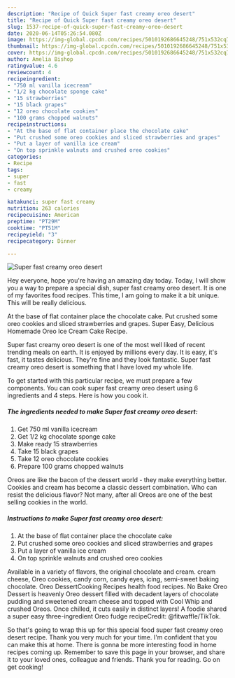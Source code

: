 ```yaml
---
description: "Recipe of Quick Super fast creamy oreo desert"
title: "Recipe of Quick Super fast creamy oreo desert"
slug: 1537-recipe-of-quick-super-fast-creamy-oreo-desert
date: 2020-06-14T05:26:54.080Z
image: https://img-global.cpcdn.com/recipes/5010192686645248/751x532cq70/super-fast-creamy-oreo-desert-recipe-main-photo.jpg
thumbnail: https://img-global.cpcdn.com/recipes/5010192686645248/751x532cq70/super-fast-creamy-oreo-desert-recipe-main-photo.jpg
cover: https://img-global.cpcdn.com/recipes/5010192686645248/751x532cq70/super-fast-creamy-oreo-desert-recipe-main-photo.jpg
author: Amelia Bishop
ratingvalue: 4.6
reviewcount: 4
recipeingredient:
- "750 ml vanilla icecream"
- "1/2 kg chocolate sponge cake"
- "15 strawberries"
- "15 black grapes"
- "12 oreo chocolate cookies"
- "100 grams chopped walnuts"
recipeinstructions:
- "At the base of flat container place the chocolate cake"
- "Put crushed some oreo cookies and sliced strawberries and grapes"
- "Put a layer of vanilla ice cream"
- "On top sprinkle walnuts and crushed oreo cookies"
categories:
- Recipe
tags:
- super
- fast
- creamy

katakunci: super fast creamy 
nutrition: 263 calories
recipecuisine: American
preptime: "PT29M"
cooktime: "PT51M"
recipeyield: "3"
recipecategory: Dinner

---
```



![Super fast creamy oreo desert](https://img-global.cpcdn.com/recipes/5010192686645248/751x532cq70/super-fast-creamy-oreo-desert-recipe-main-photo.jpg)

Hey everyone, hope you're having an amazing day today. Today, I will show you a way to prepare a special dish, super fast creamy oreo desert. It is one of my favorites food recipes. This time, I am going to make it a bit unique. This will be really delicious.

At the base of flat container place the chocolate cake. Put crushed some oreo cookies and sliced strawberries and grapes. Super Easy, Delicious Homemade Oreo Ice Cream Cake Recipe.

Super fast creamy oreo desert is one of the most well liked of recent trending meals on earth. It is enjoyed by millions every day. It is easy, it's fast, it tastes delicious. They're fine and they look fantastic. Super fast creamy oreo desert is something that I have loved my whole life.


To get started with this particular recipe, we must prepare a few components. You can cook super fast creamy oreo desert using 6 ingredients and 4 steps. Here is how you cook it.

<!--inarticleads1-->

##### The ingredients needed to make Super fast creamy oreo desert:

1. Get 750 ml vanilla icecream
1. Get 1/2 kg chocolate sponge cake
1. Make ready 15 strawberries
1. Take 15 black grapes
1. Take 12 oreo chocolate cookies
1. Prepare 100 grams chopped walnuts


Oreos are like the bacon of the dessert world - they make everything better. Cookies and cream has become a classic dessert combination. Who can resist the delicious flavor? Not many, after all Oreos are one of the best selling cookies in the world. 

<!--inarticleads2-->

##### Instructions to make Super fast creamy oreo desert:

1. At the base of flat container place the chocolate cake
1. Put crushed some oreo cookies and sliced strawberries and grapes
1. Put a layer of vanilla ice cream
1. On top sprinkle walnuts and crushed oreo cookies


Available in a variety of flavors, the original chocolate and cream. cream cheese, Oreo cookies, candy corn, candy eyes, icing, semi-sweet baking chocolate. Oreo DessertCooking Recipes health food recipes. No Bake Oreo Dessert is heavenly Oreo dessert filled with decadent layers of chocolate pudding and sweetened cream cheese and topped with Cool Whip and crushed Oreos. Once chilled, it cuts easily in distinct layers! A foodie shared a super easy three-ingredient Oreo fudge recipeCredit: @fitwaffle/TikTok. 

So that's going to wrap this up for this special food super fast creamy oreo desert recipe. Thank you very much for your time. I'm confident that you can make this at home. There is gonna be more interesting food in home recipes coming up. Remember to save this page in your browser, and share it to your loved ones, colleague and friends. Thank you for reading. Go on get cooking!
